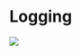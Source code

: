   

# Logging

[![](https://lh3.googleusercontent.com/cCSuxhMpYEb3fLNmLnNd1ZIMK8FNwuxZVyFo3QC1D3Id78NPZesax7l19KMC2_25S86Aiyy-RCtqjqRZo_PMiagB5vRr0ls47BLFdAZ00HuC5SVdNopRLXtk8vPk40W_NJWqIDz_2v5N1JaN8etmmhs8-qmKH2ii_VGMqgapqDPJIMOwELlgP_AGjQsl6w)](https://lh3.googleusercontent.com/cCSuxhMpYEb3fLNmLnNd1ZIMK8FNwuxZVyFo3QC1D3Id78NPZesax7l19KMC2_25S86Aiyy-RCtqjqRZo_PMiagB5vRr0ls47BLFdAZ00HuC5SVdNopRLXtk8vPk40W_NJWqIDz_2v5N1JaN8etmmhs8-qmKH2ii_VGMqgapqDPJIMOwELlgP_AGjQsl6w)